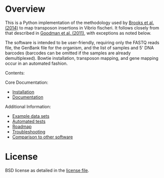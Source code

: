 # Overview

This is a Python implementation of the methodology used by [Brooks et al. (2014)](http://www.ncbi.nlm.nih.gov/pubmed/25404340) to map transposon insertions in Vibrio fischeri. It follows closely from that described in [Goodman et al. (2011)](http://www.ncbi.nlm.nih.gov/pubmed/22094732), with exceptions as noted below.

The software is intended to be user-friendly, requiring only the FASTQ reads file, the GenBank file for the organism, and the list of samples and 5' DNA barcodes (barcodes can be omitted if the samples are already demultiplexed). Bowtie installation, transposon mapping, and gene mapping occur in an automated fashion.

Contents:

Core Documentation:
- [Installation](installation.md)
- [Documentation](docs.md)

Additional Information:
- [Example data sets](example.md)   
- [Automated tests](tests.md)    
- [Roadmap](roadmap.md)   
- [Troubleshooting](troubleshooting.md)   
- [Comparison to other software](comparison.md)  

# License

BSD license as detailed in the [license file](../LICENSE.md).
